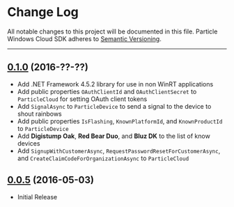 # Change Log

All notable changes to this project will be documented in this file.
Particle Windows Cloud SDK adheres to [Semantic Versioning](http://semver.org/).

---

## [0.1.0](https://github.com/spark/particle-windows-sdk/tag/v0.1.0) (2016-??-??)

* Add .NET Framework 4.5.2 library for use in non WinRT applications
* Add public properties `OAuthClientId` and `OAuthClientSecret` to `ParticleCloud` for setting OAuth client tokens
* Add `SignalAsync` to `ParticleDevice` to send a signal to the device to shout rainbows
* Add public properties `IsFlashing`, `KnownPlatformId`, and `KnownProductId` to `ParticleDevice`
* Add **Digistump Oak**, **Red Bear Duo**, and **Bluz DK** to the list of know devices
* Add `SignupWithCustomerAsync`, `RequestPasswordResetForCustomerAsync`, and `CreateClaimCodeForOrganizationAsync` to `ParticleCloud`

## [0.0.5](https://github.com/spark/particle-windows-sdk/releases/tag/v0.0.5) (2016-05-03)

* Initial Release

